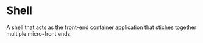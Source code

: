# Shell

A shell that acts as the front-end container application that stiches together multiple micro-front ends.
